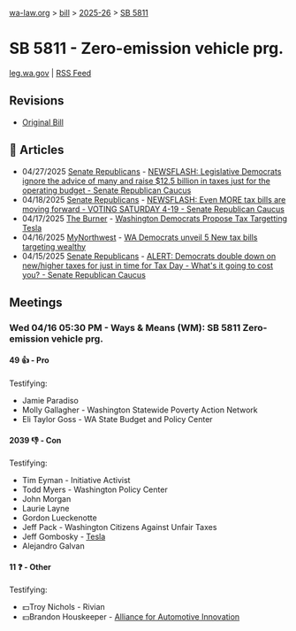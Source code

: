[wa-law.org](/) > [bill](/bill/) > [2025-26](/bill/2025-26/) > [SB 5811](/bill/2025-26/sb/5811/)

# SB 5811 - Zero-emission vehicle prg.
[leg.wa.gov](https://app.leg.wa.gov/billsummary?BillNumber=5811&Year=2025&Initiative=false) | [RSS Feed](./rss.xml)

## Revisions
* [Original Bill](1/)

## 📰 Articles
* 04/27/2025 [Senate Republicans](/org/senate_republicans/) - [NEWSFLASH: Legislative Democrats ignore the advice of many and raise $12.5 billion in taxes just for the operating budget - Senate Republican Caucus](https://src.wastateleg.org/blog/newsflash-legislative-democrats-ignore-advice-many-raise-12-5-billion-taxes-just-operating-budget/#:~:text=(SB%205811))
* 04/18/2025 [Senate Republicans](/org/senate_republicans/) - [NEWSFLASH: Even MORE tax bills are moving forward - VOTING SATURDAY 4-19 - Senate Republican Caucus](https://src.wastateleg.org/blog/newsflash-even-tax-bills-moving-forward-voting-tomorrow/#:~:text=Senate%20Bill%205811)
* 04/17/2025 [The Burner](/org/the_burner/) - [Washington Democrats Propose Tax Targetting Tesla](https://www.theburnerseattle.com/post/washington-democrats-propose-tax-targetting-tesla#:~:text=Senate%20Bill%205811)
* 04/16/2025 [MyNorthwest](/org/mynorthwest/) - [WA Democrats unveil 5 New tax bills targeting wealthy](https://mynorthwest.com/mynorthwest-politics/democrats-tax-bills/4076327#:~:text=Senate%20Bill%205811)
* 04/15/2025 [Senate Republicans](/org/senate_republicans/) - [ALERT: Democrats double down on new/higher taxes for just in time for Tax Day - What's it going to cost you? - Senate Republican Caucus](https://src.wastateleg.org/blog/alert-democrats-double-new-higher-taxes-just-time-tax-day-whats-going-cost/#:~:text=(Senate%20Bill%205811):)

## Meetings
### Wed 04/16 05:30 PM - Ways & Means (WM): SB 5811 Zero-emission vehicle prg.
#### 49 👍 - Pro
Testifying:
* Jamie Paradiso
* Molly Gallagher - Washington Statewide Poverty Action Network
* Eli Taylor Goss - WA State Budget and Policy Center

#### 2039 👎 - Con
Testifying:
* Tim Eyman - Initiative Activist
* Todd Myers - Washington Policy Center
* John Morgan
* Laurie Layne
* Gordon Lueckenotte
* Jeff Pack - Washington Citizens Against Unfair Taxes
* Jeff Gombosky - [Tesla](/org/tesla/)
* Alejandro Galvan

#### 11 ❓ - Other
Testifying:
* 💵Troy Nichols - Rivian
* 💵Brandon Houskeeper - [Alliance for Automotive Innovation](/org/alliance_for_automotive_innovation/)
